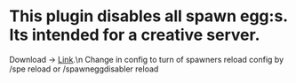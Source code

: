 # This plugin disables all spawn egg:s. Its intended for a creative server. 
Download -> [Link](https://github.com/lukasabbe/SpawnEggDisabler/releases/tag/Released).\n
Change in config to turn of spawners
reload config by /spe reload or /spawneggdisabler reload
